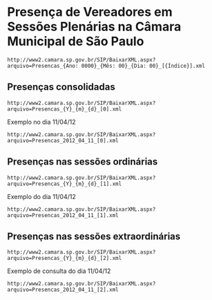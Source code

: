 Presença de Vereadores em Sessões Plenárias na Câmara Municipal de São Paulo
============================================================================

    http://www2.camara.sp.gov.br/SIP/BaixarXML.aspx?arquivo=Presencas_{Ano: 0000}_{Mês: 00}_{Dia: 00}_[{Índice}].xml

Presenças consolidadas
----------------------

    http://www2.camara.sp.gov.br/SIP/BaixarXML.aspx?arquivo=Presencas_{Y}_{m}_{d}_[0].xml

Exemplo no dia 11/04/12

    http://www2.camara.sp.gov.br/SIP/BaixarXML.aspx?arquivo=Presencas_2012_04_11_[0].xml


Presenças nas sessões ordinárias
--------------------------------

    http://www2.camara.sp.gov.br/SIP/BaixarXML.aspx?arquivo=Presencas_{Y}_{m}_{d}_[1].xml

Exemplo do dia 11/04/12

    http://www2.camara.sp.gov.br/SIP/BaixarXML.aspx?arquivo=Presencas_2012_04_11_[1].xml

Presenças nas sessões extraordinárias
-------------------------------------

    http://www2.camara.sp.gov.br/SIP/BaixarXML.aspx?arquivo=Presencas_{Y}_{m}_{d}_[2].xml

Exemplo de consulta do dia 11/04/12

    http://www2.camara.sp.gov.br/SIP/BaixarXML.aspx?arquivo=Presencas_2012_04_11_[2].xml